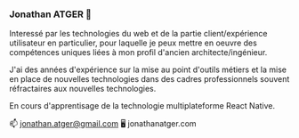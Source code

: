 ### Jonathan ATGER 👋

Interessé par les technologies du web et de la partie client/expérience utilisateur en particulier, pour laquelle je peux mettre en oeuvre des compétences uniques liées à mon profil d'ancien architecte/ingénieur.

J'ai des années d'expérience sur la mise au point d'outils métiers et la mise en place de nouvelles technologies dans des cadres professionnels souvent réfractaires aux nouvelles technologies.

En cours d'apprentisage de la technologie multiplateforme React Native.

📫 jonathan.atger@gmail.com
🖥️ jonathanatger.com
